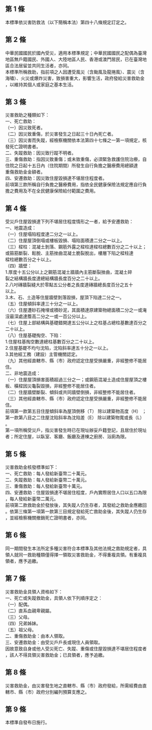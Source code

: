 第 1 條
-------
本標準依災害防救法（以下簡稱本法）第四十八條規定訂定之。

第 2 條
-------
中華民國國民於國內受災，適用本標準規定；中華民國國民之配偶為臺灣  
地區無戶籍國民、外國人、大陸地區人民、香港或澳門居民，已在臺灣地  
區合法居留並共同生活者，亦同。  
本標準所稱救助，指前項之人因遭受風災（含颱風及龍捲風）、震災（含  
海嘯）、火災或爆炸災害，致損害重大，影響生活，政府發給災害救助金  
，以維持其個人或家庭之基本生活。

第 3 條
-------
災害救助之種類如下：  
一、死亡救助：  
（一）因災致死者。  
（二）因災致重傷，於災害發生之日起三十日內死亡者。  
（三）因災害而失蹤，經檢察機關依本法第四十七條之一第一項規定，核  
      發死亡證明書者。  
二、失蹤救助：因災致行蹤不明者。  
三、重傷救助：指因災致重傷；或未致重傷，必須緊急救護住院治療，自  
    住院之日起十五日內（住院期間）所發生自行負擔之醫療費用總額達  
    重傷救助金金額者。  
四、安遷救助：因災致住屋毀損達不堪居住程度者。  
前項第三款所稱自行負擔之醫療費用，指依全民健康保險法規定應自行負  
擔之費用及不在全民健康保險給付範圍之費用。

第 4 條
-------
受災戶住屋毀損達下列不堪居住程度情形之一者，給予安遷救助：  
一、地震造成：  
（一）住屋塌陷程度達二分之一以上。  
（二）住屋屋頂倒塌或樓板毀損、塌陷面積達二分之一以上。  
（三）樑柱：混凝土剝落、鋼筋外露之樑柱達樑柱總數百分之二十以上；  
      或箍筋斷裂、鬆脫、主筋挫曲混凝土脆裂脫出，樓層下陷之樑柱達  
      樑柱總數百分之十以上。  
（四）牆壁：  
      1.厚度十五公分以上之鋼筋混凝土牆牆內主筋斷裂挫曲，混凝土碎  
        裂之結構牆長度達總結構牆長度百分之二十以上。  
      2.八吋磚牆裂縫大於零點五公分者之長度達磚牆總長度百分之五十  
        以上。  
      3.木、石、土造等住屋牆壁剝落毀損，屋頂下陷達二分之一。  
（五）住屋傾斜率達三十分之一以上。  
（六）住屋遭砂石掩埋或積砂泥，其面積達原建築物總面積二分之一或淹  
      沒最深處達簷高二分之一或一百公分以上。  
（七）住屋上部結構與基礎錯開達五公分以上之柱基占總柱基數達百分之  
      二十以上。  
（八）住屋基礎掏空、下陷：  
      1.住屋柱基掏空數達總柱基數百分之二十以上。  
      2.住屋基礎不均勻沈陷，沈陷斜率達五十分之一以上。  
      3.其他經工務（建設）主管機關認定。  
（九）其他經直轄市、縣（市）政府認定住屋受損嚴重，非經整修不能居  
      住。  
二、非地震造成：  
（一）住屋屋頂損害面積超過三分之一；或鋼筋混凝土造成住屋屋頂之樓  
      板、橫樑因災龜裂毀損，非經整修不能居住者。  
（二）住屋牆壁斷裂、傾斜或共同牆壁倒損，非經整修不能居住者。  
（三）其他經直轄市、縣（市）政府認定住屋受損嚴重，非經整修不能居  
      住。  
前項第一款第五目住屋傾斜率為屋頂側移（T） 除以建築物高度（H） ；  
第一款第八目之二住屋沈陷斜率為沈陷差（E） 除以建築物寬或長（L）   
。  
第一項所稱受災戶，指災害發生時已在現址辦妥戶籍登記，且居住於現址  
者；所定住屋，以臥室、客廳、飯廳及連棟之廚房、浴廁為限。

第 5 條
-------
災害救助金核發標準如下：  
一、死亡救助：每人發給新臺幣二十萬元。  
二、失蹤救助：每人發給新臺幣二十萬元。  
三、重傷救助：每人發給新臺幣十萬元。  
四、安遷救助：住屋毀損達不堪居住程度，戶內實際居住人口以五口為限  
    ，每人發給新臺幣二萬元。  
前項第二款救助金於發放後，其失蹤人仍生存者，其發給之救助金應繳回  
。依第三條第一項第一款第三目規定發給死亡救助金後，其失蹤人仍生存  
，並經檢察機關撤銷死亡證明書者，亦同。

第 6 條
-------
同一期間發生本法所定多種災害符合本標準及其他法規之救助規定者，具  
領人就同一救助種類僅得擇一領取災害救助金，不得重複具領。有重複具  
領者，應予追繳。

第 7 條
-------
災害救助金具領人資格如下：  
一、死亡或失蹤救助金，具領人依下列順序定之：  
（一）配偶。  
（二）直系血親卑親屬。  
（三）父母。  
（四）兄弟姊妹。  
（五）祖父母。  
二、重傷救助金：由本人領取。  
三、安遷救助金：由受災戶戶長或現住人員領取。  
因故意致自身或他人受災死亡、失蹤、重傷或住屋毀損達不堪居住程度者  
，該人不得具領災害救助金；已具領者，應予追繳。

第 8 條
-------
災害救助金，由災害發生地之直轄市、縣（市）政府發給，所需經費由直  
轄市、縣（市）政府分別編列預算支應之。

第 9 條
-------
本標準自發布日施行。

